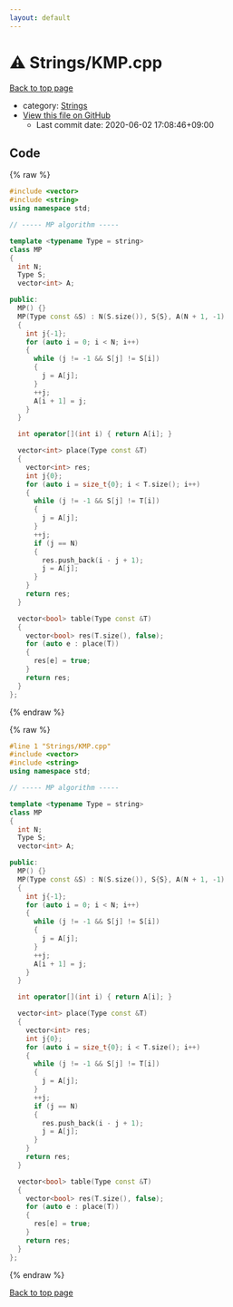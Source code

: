 ```yaml
---
layout: default
---
```


<!-- mathjax config similar to math.stackexchange -->
<script type="text/javascript" async
  src="https://cdnjs.cloudflare.com/ajax/libs/mathjax/2.7.5/MathJax.js?config=TeX-MML-AM_CHTML">
</script>
<script type="text/x-mathjax-config">
  MathJax.Hub.Config({
    TeX: { equationNumbers: { autoNumber: "AMS" }},
    tex2jax: {
      inlineMath: [ ['$','$'] ],
      processEscapes: true
    },
    "HTML-CSS": { matchFontHeight: false },
    displayAlign: "left",
    displayIndent: "2em"
  });
</script>

<script type="text/javascript" src="https://cdnjs.cloudflare.com/ajax/libs/jquery/3.4.1/jquery.min.js"></script>
<script src="https://cdn.jsdelivr.net/npm/jquery-balloon-js@1.1.2/jquery.balloon.min.js" integrity="sha256-ZEYs9VrgAeNuPvs15E39OsyOJaIkXEEt10fzxJ20+2I=" crossorigin="anonymous"></script>
<script type="text/javascript" src="../../assets/js/copy-button.js"></script>
<link rel="stylesheet" href="../../assets/css/copy-button.css" />


# :warning: Strings/KMP.cpp

<a href="../../index.html">Back to top page</a>

* category: <a href="../../index.html#89be9433646f5939040a78971a5d103a">Strings</a>
* <a href="{{ site.github.repository_url }}/blob/master/Strings/KMP.cpp">View this file on GitHub</a>
    - Last commit date: 2020-06-02 17:08:46+09:00




## Code

<a id="unbundled"></a>
{% raw %}
```cpp
#include <vector>
#include <string>
using namespace std;

// ----- MP algorithm -----

template <typename Type = string>
class MP
{
  int N;
  Type S;
  vector<int> A;

public:
  MP() {}
  MP(Type const &S) : N(S.size()), S{S}, A(N + 1, -1)
  {
    int j{-1};
    for (auto i = 0; i < N; i++)
    {
      while (j != -1 && S[j] != S[i])
      {
        j = A[j];
      }
      ++j;
      A[i + 1] = j;
    }
  }

  int operator[](int i) { return A[i]; }

  vector<int> place(Type const &T)
  {
    vector<int> res;
    int j{0};
    for (auto i = size_t{0}; i < T.size(); i++)
    {
      while (j != -1 && S[j] != T[i])
      {
        j = A[j];
      }
      ++j;
      if (j == N)
      {
        res.push_back(i - j + 1);
        j = A[j];
      }
    }
    return res;
  }

  vector<bool> table(Type const &T)
  {
    vector<bool> res(T.size(), false);
    for (auto e : place(T))
    {
      res[e] = true;
    }
    return res;
  }
};

```
{% endraw %}

<a id="bundled"></a>
{% raw %}
```cpp
#line 1 "Strings/KMP.cpp"
#include <vector>
#include <string>
using namespace std;

// ----- MP algorithm -----

template <typename Type = string>
class MP
{
  int N;
  Type S;
  vector<int> A;

public:
  MP() {}
  MP(Type const &S) : N(S.size()), S{S}, A(N + 1, -1)
  {
    int j{-1};
    for (auto i = 0; i < N; i++)
    {
      while (j != -1 && S[j] != S[i])
      {
        j = A[j];
      }
      ++j;
      A[i + 1] = j;
    }
  }

  int operator[](int i) { return A[i]; }

  vector<int> place(Type const &T)
  {
    vector<int> res;
    int j{0};
    for (auto i = size_t{0}; i < T.size(); i++)
    {
      while (j != -1 && S[j] != T[i])
      {
        j = A[j];
      }
      ++j;
      if (j == N)
      {
        res.push_back(i - j + 1);
        j = A[j];
      }
    }
    return res;
  }

  vector<bool> table(Type const &T)
  {
    vector<bool> res(T.size(), false);
    for (auto e : place(T))
    {
      res[e] = true;
    }
    return res;
  }
};

```
{% endraw %}

<a href="../../index.html">Back to top page</a>

